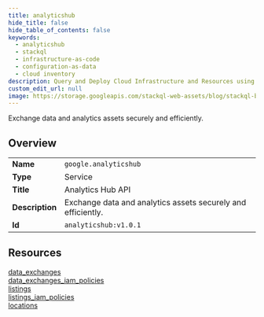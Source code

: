 ```yaml
---
title: analyticshub
hide_title: false
hide_table_of_contents: false
keywords:
  - analyticshub
  - stackql
  - infrastructure-as-code
  - configuration-as-data
  - cloud inventory
description: Query and Deploy Cloud Infrastructure and Resources using SQL
custom_edit_url: null
image: https://storage.googleapis.com/stackql-web-assets/blog/stackql-blog-post-featured-image.png
---
```

Exchange data and analytics assets securely and efficiently.  
    

## Overview
<table><tbody>
<tr><td><b>Name</b></td><td><code>google.analyticshub</code></td></tr>
<tr><td><b>Type</b></td><td>Service</td></tr>
<tr><td><b>Title</b></td><td>Analytics Hub API</td></tr>
<tr><td><b>Description</b></td><td>Exchange data and analytics assets securely and efficiently.</td></tr>
<tr><td><b>Id</b></td><td><code>analyticshub:v1.0.1</code></td></tr>
</tbody></table>

## Resources
<div class="row">
<div class="providerDocColumn">
<a href="/providers/google/analyticshub/data_exchanges/">data_exchanges</a><br />
<a href="/providers/google/analyticshub/data_exchanges_iam_policies/">data_exchanges_iam_policies</a><br />
<a href="/providers/google/analyticshub/listings/">listings</a><br />
</div>
<div class="providerDocColumn">
<a href="/providers/google/analyticshub/listings_iam_policies/">listings_iam_policies</a><br />
<a href="/providers/google/analyticshub/locations/">locations</a><br />
</div>
</div>
